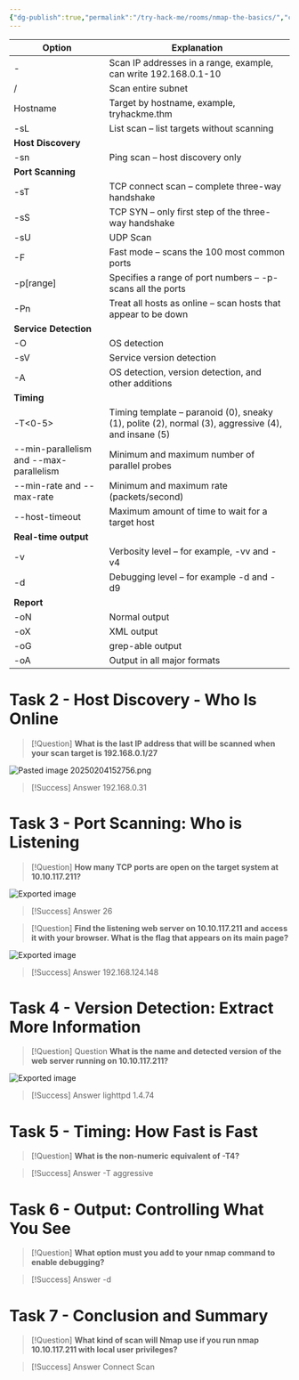 ```yaml
---
{"dg-publish":true,"permalink":"/try-hack-me/rooms/nmap-the-basics/","created":"2024-10-25T15:46:36.380-04:00","updated":"2025-03-09T16:38:29.849-04:00"}
---
```



| **Option**                                                      | **Explanation**                                                                                    |
| --------------------------------------------------------------- | -------------------------------------------------------------------------------------------------- |
| -                                                               | Scan IP addresses in a range, example, can write 192.168.0.1-10                                    |
| /                                                               | Scan entire subnet                                                                                 |
| Hostname                                                        | Target by hostname, example, tryhackme.thm                                                         |
| -sL                                                             | List scan – list targets without scanning                                                          |
| **Host Discovery**                                              |                                                                                                    |
| -sn                                                             | Ping scan – host discovery only                                                                    |
| **Port Scanning**                                               |                                                                                                    |
| -sT                                                             | TCP connect scan – complete three-way handshake                                                    |
| -sS                                                             | TCP SYN – only first step of the three-way handshake                                               |
| -sU                                                             | UDP Scan                                                                                           |
| -F                                                              | Fast mode – scans the 100 most common ports                                                        |
| -p[range]                                                       | Specifies a range of port numbers – -p- scans all the ports                                        |
| -Pn                                                             | Treat all hosts as online – scan hosts that appear to be down                                      |
| **Service** **Detection**                                       |                                                                                                    |
| -O                                                              | OS detection                                                                                       |
| -sV                                                             | Service version detection                                                                          |
| -A                                                              | OS detection, version detection, and other additions                                               |
| **Timing**                                                      |                                                                                                    |
| -T<0-5>                                                         | Timing template – paranoid (0), sneaky (1), polite (2), normal (3), aggressive (4), and insane (5) |
| --min-parallelism <numprobes> and --max-parallelism <numprobes> | Minimum and maximum number of parallel probes                                                      |
| --min-rate <number> and --max-rate <number>                     | Minimum and maximum rate (packets/second)                                                          |
| --host-timeout                                                  | Maximum amount of time to wait for a target host                                                   |
| **Real-time output**                                            |                                                                                                    |
| -v                                                              | Verbosity level – for example, -vv and -v4                                                         |
| -d                                                              | Debugging level – for example -d and -d9                                                           |
| **Report**                                                      |                                                                                                    |
| -oN <filename>                                                  | Normal output                                                                                      |
| -oX <filename>                                                  | XML output                                                                                         |
| -oG <filename>                                                  | grep-able output                                                                                   |
| -oA <basename>                                                  | Output in all major formats                                                                        |
# Task 2 - Host Discovery - Who Is Online

> [!Question]
> **What is the last IP address that will be scanned when your scan target is 192.168.0.1/27**

![Pasted image 20250204152756.png](/img/user/TryHackMe/THM_Images/239e36a4128822f77f32d987d609a135.png)

> [!Success] Answer
> 192.168.0.31
# Task 3 - Port Scanning: Who is Listening

> [!Question]
> **How many TCP ports are open on the target system at 10.10.117.211?** 

![Exported image](/img/user/TryHackMe/THM_Images/567583e4fd9a100d8eb374798b335176.png)

> [!Success] Answer
> 26

> [!Question]
>  **Find the listening web server on 10.10.117.211 and access it with your browser. What is the flag that appears on its main page?**
 
![Exported image](/img/user/TryHackMe/THM_Images/664f20ad6f643a9db10ca3a87fabbaee.png)  

> [!Success] Answer
> 192.168.124.148
# Task 4 - Version Detection: Extract More Information
   
> [!Question] Question
**What is the name and detected version of the web server running on 10.10.117.211?** 

![Exported image](/img/user/TryHackMe/THM_Images/ce162c8c68277b2a3fd7b844c41db2e0.png)  

> [!Success] Answer
> lighttpd 1.4.74
# Task 5 - Timing: How Fast is Fast

> [!Question]
> **What is the non-numeric equivalent of -T4?** 
> 

> [!Success] Answer
> -T aggressive
# Task 6 - Output: Controlling What You See

> [!Question]
> **What option must you add to your nmap command to enable debugging?** 

> [!Success] Answer
> -d

# Task 7 - Conclusion and Summary

> [!Question]
> **What kind of scan will Nmap use if you run nmap 10.10.117.211 with local user privileges?** 

> [!Success] Answer
> Connect Scan